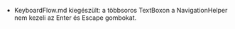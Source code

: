 - KeyboardFlow.md kiegészült: a többsoros TextBoxon a NavigationHelper nem kezeli az Enter és Escape gombokat.

